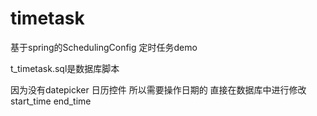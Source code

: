 # timetask
基于spring的SchedulingConfig 定时任务demo

t_timetask.sql是数据库脚本

因为没有datepicker 日历控件 所以需要操作日期的 直接在数据库中进行修改start_time  end_time